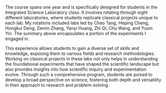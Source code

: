 The course spans one year and is specifically designed for students in the Integrated Science Laboratory class. It involves rotating through eight different laboratories, where students replicate classical projects unique to each lab. My rotations included labs led by Chao Tang, Heping Cheng, Hongkui Deng, Zemin Zhang, Yanyi Huang, Zhi Qi, Chu Wang, and Yuxin Yin. The summary above encapsulates a portion of the experiments I engaged in.

This experience allows students to gain a diverse set of skills and knowledge, exposing them to various fields and research methodologies. Working on classical projects in these labs not only helps in understanding the foundational experiments that have shaped the scientific landscape but also provides insights into how scientific inquiry and experimentation evolve. Through such a comprehensive program, students are poised to develop a broad perspective on science, fostering both depth and versatility in their approach to research and problem-solving.







